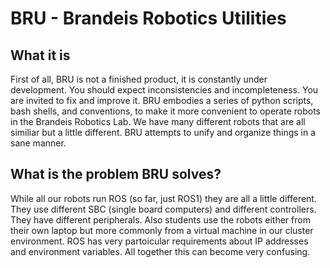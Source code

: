# BRU - Brandeis Robotics Utilities

## What it is
First of all, BRU is not a finished product, it is constantly under development. You should expect inconsistencies and incompleteness. You are invited to fix and improve it. BRU embodies a series of python scripts, bash shells, and conventions, to make it more convenient to operate robots in the Brandeis Robotics Lab. We have many different robots that are all similiar but a little different. BRU attempts to unify and organize things in a sane manner.

## What is the problem BRU solves?
While all our robots run ROS (so far, just ROS1) they are all a little different. They use different SBC (single board computers) and different controllers. They have different peripherals. Also students use the robots either from their own laptop but more commonly from a virtual machine in our cluster environment. ROS has very partoicular requirements about IP addresses and environment variables. All together this can become very confusing.
